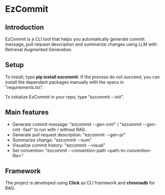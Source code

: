 # EzCommit

## Introduction
EzCommit is a CLI tool that helps you automatically generate commit message, pull request description and summarize changes using LLM with Retrieval Augmented Generation.

## Setup
To install, type **pip install ezcommit**. If the process do not succeed, you can install the dependant packages manually with the specs in "requirements.txt".

To initialize EzCommit in your repo, type "ezcommit --init".

## Main features
- Generate commit message: "ezcommit --gen-cmt" / "ezcommit --gen-cmt -fast" to run with / without RAG.
- Generate pull request description: "ezcommit --gen-pr"
- Summarize change: "ezcommit --sum"
- Visualize commit history: "ezcommit --visual"
- Set convention: "ezcommit --convention-path \<path-to-convention-file\>"

## Framework
The project is developed using **Click** as CLI framework and **chromadb** for RAG.
